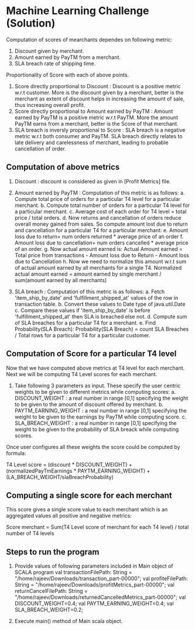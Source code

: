 # Machine Learning Challenge (Solution)

Computation of scores of mearchants dependes on following metric:
1. Discount given by merchant.
2. Amount earned by PayTM from a merchant.
3. SLA breach rate of shipping time.

Proportionality of Score with each of above points.
1. Score directly proportional to Discount : Discount is a positive metric w.r.t customer. More is the discount given by a merchant, better is the merchant as extent of discount helps in increasing the amount of sale, thus increasing overall profit.
2. Score directly proportional to Amount earned by PayTM : Amount earned by PayTM is a positive metric w.r.t PayTM. More the amount PayTM earns from a merchant, better is the Score of that merchant.
3. SLA breach is inversly proportional to Score : SLA breach is a negative metric w.r.t both consumer and PayTM. SLA breach directly relates to late delivery and carelessness of merchant, leading to probable cancellation of order.

## Computation of above metrics
1. Discount : discount is considered as given in [Profit Metrics] file.
2. Amount earned by PayTM : Computation of this metric is as follows:
  a. Compute total price of orders for a particular T4 level for a particular merchant.
  b. Compute total number of orders for a particular T4 level for a particular merchant.
  c. Average cost of each order for T4 level = total price / total orders.
  d. Now returns and cancellation of orders reduce overall money gained from sales. So compute amount lost due to return and cancellation for a particular T4 for a particular merchant:
  e. Amount loss due to return= num orders returned * average price of an order
  f. Amount loss due to cancellation= num orders cancelled * average price of an order.
  g. Now actual amount earned is: 
      Actual Amount earned = Total price from transactions - Amount loss due to Return - Amount loss due to Cancellation
  h. Now we need to normalize this amount w.r.t sum of actual amount earned by all merchants for a single T4.
      Normalized actual amount earned = amount earned by single merchant / sum(amount earned by all merchants)

3. SLA breach : Computation of this metric is as follows:
  a. Fetch 'item_ship_by_date' and 'fulfillment_shipped_at' values of the row in transaction table.
  b. Convert these values to Date type of java.util.Date
  c. Compare these values if 'item_ship_by_date' is before 'fulfillment_shipped_at' then SLA is breached else not.
  d. Compute sum of SLA breaches for a particular T4 for a merchant.
  e. Find Probability(SLA Breach):
      Probability(SLA Breach) = count SLA Breaches / Total rows for a particular T4 for a particular customer.

## Computation of Score for a particular T4 level
Now that we have computed above metrics at T4 level for each merchant. Next we will be computing T4 Level scores for each merchant.
1. Take following 3 parameters as input. These specify the user centric weights to be given to different metrics while computing scores:
  a. DISCOUNT_WEIGHT : a real number in range [0,1] specifying the weight to be given to the amount of discount offered by merchant.
  b. PAYTM_EARNING_WEIGHT : a real number in range [0,1] specifying the weight to be given to the earnings by PayTM while computing score.
  c. SLA_BREACH_WEIGHT : a real number in range [0,1] specifying the weight to be given to the probability of SLA breack while computing scores.

Once user configures all these weights the score could be computed by formula:

T4 Level score = (discount  * DISCOUNT_WEIGHT) + (normalizedPayTmEarnings * PAYTM_EARNING_WEIGHT) + (LA_BREACH_WEIGHT/slaBreachProbability)

## Computing a single score for each merchant
This score gives a single score value to each merchant which is an aggregated values all positive and negative metrics:

Score merchant = Sum(T4 Level score of merchant for each T4 level) / total number of T4 levels

## Steps to run the program
1. Provide values of following parameters included in Main object of SCALA program
  val transactionFilePath: String = "/home/rajeev/Downloads/transaction_part-00000";
  val profiteFilePath: String = "/home/rajeev/Downloads/profitMetrics_part-00000";
  val returnCancelFilePath: String = "/home/rajeev/Downloads/returnedCancelledMetrics_part-00000";
  val DISCOUNT_WEIGHT=0.4;
  val PAYTM_EARNING_WEIGHT=0.4;
  val SLA_BREACH_WEIGHT=0.2;

2. Execute main() method of Main scala object.





